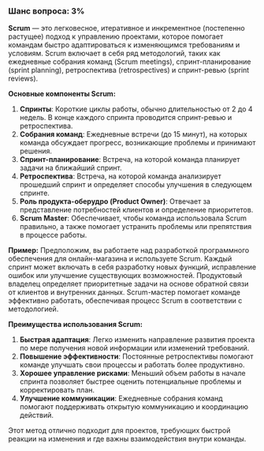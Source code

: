 ### Шанс вопроса: 3%

**Scrum** — это легковесное, итеративное и инкрементное (постепенно растущее) подход к управлению проектами, которое помогает командам быстро адаптироваться к изменяющимся требованиям и условиям. Scrum включает в себя ряд методологий, таких как ежедневные собрания команд (Scrum meetings), спринт-планирование (sprint planning), ретроспектива (retrospectives) и спринт-ревью (sprint reviews).

**Основные компоненты Scrum:**
1. **Спринты**: Короткие циклы работы, обычно длительностью от 2 до 4 недель. В конце каждого спринта проводится спринт-ревью и ретроспектива.
2. **Собрания команд**: Ежедневные встречи (до 15 минут), на которых команда обсуждает прогресс, возникающие проблемы и принимают решения.
3. **Спринт-планирование**: Встреча, на которой команда планирует задачи на ближайший спринт.
4. **Ретроспектива**: Встреча, на которой команда анализирует прошедший спринт и определяет способы улучшения в следующем спринте.
5. **Роль продукта-оберудро (Product Owner)**: Отвечает за представление потребностей клиентов и определение приоритетов.
6. **Scrum Master**: Обеспечивает, чтобы команда использовала Scrum правильно, а также помогает устранить проблемы или препятствия в процессе работы.

**Пример:**
Предположим, вы работаете над разработкой программного обеспечения для онлайн-магазина и используете Scrum. Каждый спринт может включать в себя разработку новых функций, исправление ошибок или улучшение существующих возможностей. Продуктовый владелец определяет приоритетные задачи на основе обратной связи от клиентов и внутренних данных. Scrum-мастер помогает команде эффективно работать, обеспечивая процесс Scrum в соответствии с методологией.

**Преимущества использования Scrum:**
1. **Быстрая адаптация**: Легко изменить направление развития проекта по мере получения новой информации или изменений требований.
2. **Повышение эффективности**: Постоянные ретроспективы помогают команде улучшать свои процессы и работать более продуктивно.
3. **Хорошее управление рисками**: Меньший объем работы в начале спринта позволяет быстрее оценить потенциальные проблемы и корректировать план.
4. **Улучшение коммуникации**: Ежедневные собрания команд помогают поддерживать открытую коммуникацию и координацию действий.

Этот метод отлично подходит для проектов, требующих быстрой реакции на изменения и где важны взаимодействия внутри команды.